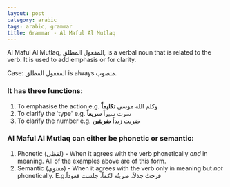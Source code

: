 ```yaml
---
layout: post
category: arabic
tags: arabic, grammar
title: Grammar - Al Maful Al Mutlaq
--- 
```


Al Maful Al Mutlaq, المفعول المطلق, is a verbal noun that is related to the verb. It is used to add emphasis or for clarity. 

Case: المفعول المطلق is always منصوب. 
 
 ### It has three functions:
 1. To emphasise the action e.g. وكلم الله موسى __تكليماً__
 2. To clarify the 'type' e.g. سرت سيراً __سريعاً__
 3. To clarify the number e.g. ضربت زيداً __ضربتين__

### Al Maful Al Mutlaq can either be phonetic or semantic:
1. Phonetic (لفظي) - When it agrees with the verb phonetically _and_ in meaning. All of the examples above are of this form.
2. Semantic (معنوي) - When it agrees with the verb only in meaning but _not_ phonetically. E.g.فرحتُ جذلاً، ضربتُه لكماً، جلست قعوداً
